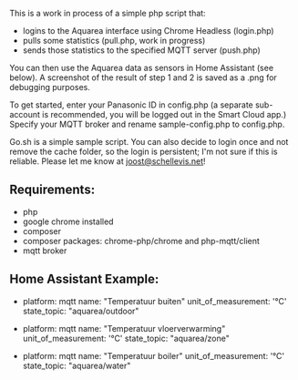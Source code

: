 This is a work in process of a simple php script that:

* logins to the Aquarea interface using Chrome Headless (login.php)
* pulls some statistics (pull.php, work in progress)
* sends those statistics to the specified MQTT server (push.php)

You can then use the Aquarea data as sensors in Home Assistant (see below). A screenshot of the result of step 1 and 2 is saved as a .png for debugging purposes.

To get started, enter your Panasonic ID in config.php (a separate sub-account is recommended, you will be logged out in the Smart Cloud app.) Specify your MQTT broker and rename sample-config.php to config.php.

Go.sh is a simple sample script. You can also decide to login once and not remove the cache folder, so the login is persistent; I'm not sure if this is reliable. Please let me know at joost@schellevis.net!

## Requirements:

- php
- google chrome installed
- composer
- composer packages: chrome-php/chrome and php-mqtt/client
- mqtt broker

## Home Assistant Example:

- platform: mqtt
  name: "Temperatuur buiten"
  unit_of_measurement: '°C'
  state_topic: "aquarea/outdoor"

- platform: mqtt
  name: "Temperatuur vloerverwarming"
  unit_of_measurement: '°C'
  state_topic: "aquarea/zone"

- platform: mqtt
  name: "Temperatuur boiler"
  unit_of_measurement: '°C'
  state_topic: "aquarea/water"
